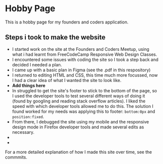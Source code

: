 # Hobby Page
This is a hobby page for my founders and coders application.

## Steps i took to make the website
- I started work on the site at the Founders and Coders Meetup, using what i had learnt from FreeCodeCamp Responsive Web Design Classes.
- I encountered some issues with coding the site so I took a step back and decided I needed a plan. 
- I came up with a basic plan in Figma (see the .pdf in this respository)
- I returned to editing HTML and CSS, this time much more focussed, now I had a clear idea of what I wanted the site to look like.  
- **Add things here**
- In struggled to get the site's footer to stick to the bottom of the page, so I used the developer tools to test several different ways of doing it (found by googling and reading stack overflow articles). I liked the speed with which developer tools allowed me to do this. The solution I found worked for my needs was applying this to footer: ```bottom:0px``` and ```position:fixed```.
- From there, I debugged the site using my mobile and the responsive design mode in Firefox developer tools and made several edits as necessary.
- 
-

For a more detailed explanation of how I made this site over time, see the commmits.
